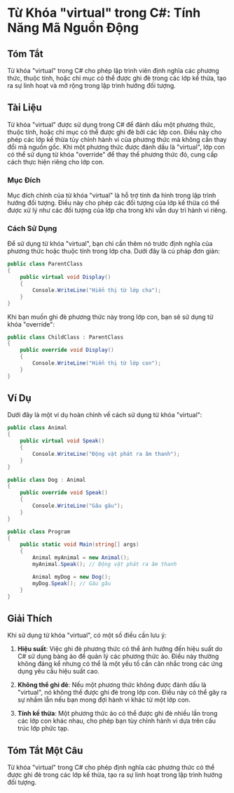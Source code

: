 <!--
Meta Description: # Từ Khóa "virtual" trong C#: Tính Năng Mã Nguồn Động ## Tóm Tắt Từ khóa "virtual" trong C# cho phép lập trình viên định nghĩa các phương thức, thuộc ...
Meta Keywords: lớp, trong, virtual, phương, thức
-->

# Từ Khóa "virtual" trong C#: Tính Năng Mã Nguồn Động

## Tóm Tắt
Từ khóa "virtual" trong C# cho phép lập trình viên định nghĩa các phương thức, thuộc tính, hoặc chỉ mục có thể được ghi đè trong các lớp kế thừa, tạo ra sự linh hoạt và mở rộng trong lập trình hướng đối tượng.

## Tài Liệu
Từ khóa "virtual" được sử dụng trong C# để đánh dấu một phương thức, thuộc tính, hoặc chỉ mục có thể được ghi đè bởi các lớp con. Điều này cho phép các lớp kế thừa tùy chỉnh hành vi của phương thức mà không cần thay đổi mã nguồn gốc. Khi một phương thức được đánh dấu là "virtual", lớp con có thể sử dụng từ khóa "override" để thay thế phương thức đó, cung cấp cách thực hiện riêng cho lớp con.

### Mục Đích
Mục đích chính của từ khóa "virtual" là hỗ trợ tính đa hình trong lập trình hướng đối tượng. Điều này cho phép các đối tượng của lớp kế thừa có thể được xử lý như các đối tượng của lớp cha trong khi vẫn duy trì hành vi riêng.

### Cách Sử Dụng
Để sử dụng từ khóa "virtual", bạn chỉ cần thêm nó trước định nghĩa của phương thức hoặc thuộc tính trong lớp cha. Dưới đây là cú pháp đơn giản:

```csharp
public class ParentClass
{
    public virtual void Display()
    {
        Console.WriteLine("Hiển thị từ lớp cha");
    }
}
```

Khi bạn muốn ghi đè phương thức này trong lớp con, bạn sẽ sử dụng từ khóa "override":

```csharp
public class ChildClass : ParentClass
{
    public override void Display()
    {
        Console.WriteLine("Hiển thị từ lớp con");
    }
}
```

## Ví Dụ
Dưới đây là một ví dụ hoàn chỉnh về cách sử dụng từ khóa "virtual":

```csharp
public class Animal
{
    public virtual void Speak()
    {
        Console.WriteLine("Động vật phát ra âm thanh");
    }
}

public class Dog : Animal
{
    public override void Speak()
    {
        Console.WriteLine("Gâu gâu");
    }
}

public class Program
{
    public static void Main(string[] args)
    {
        Animal myAnimal = new Animal();
        myAnimal.Speak(); // Động vật phát ra âm thanh

        Animal myDog = new Dog();
        myDog.Speak(); // Gâu gâu
    }
}
```

## Giải Thích
Khi sử dụng từ khóa "virtual", có một số điều cần lưu ý:

1. **Hiệu suất**: Việc ghi đè phương thức có thể ảnh hưởng đến hiệu suất do C# sử dụng bảng ảo để quản lý các phương thức ảo. Điều này thường không đáng kể nhưng có thể là một yếu tố cần cân nhắc trong các ứng dụng yêu cầu hiệu suất cao.

2. **Không thể ghi đè**: Nếu một phương thức không được đánh dấu là "virtual", nó không thể được ghi đè trong lớp con. Điều này có thể gây ra sự nhầm lẫn nếu bạn mong đợi hành vi khác từ một lớp con.

3. **Tính kế thừa**: Một phương thức ảo có thể được ghi đè nhiều lần trong các lớp con khác nhau, cho phép bạn tùy chỉnh hành vi dựa trên cấu trúc lớp phức tạp.

## Tóm Tắt Một Câu
Từ khóa "virtual" trong C# cho phép định nghĩa các phương thức có thể được ghi đè trong các lớp kế thừa, tạo ra sự linh hoạt trong lập trình hướng đối tượng.